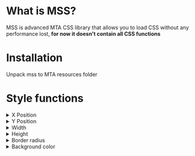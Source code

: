 # What is MSS?
MSS is advanced MTA CSS library that allows you to load CSS without any performance lost, **for now it doesn't contain all CSS functions**

# Installation
Unpack mss to MTA resources folder

# Style functions
<details>
   <summary>X Position</summary>
   
   ```css
   x: size unit;
   /* Changes relative x position,
      if using % uses given percent of width */

   main {
       background-color: rgb(15,15,15);
       border: 1px solid rgb(255,255,255,155);
   }

   main:hover {
       x: -20px;

       transition: .2s;
   }
   ```
   ![Example](https://user-images.githubusercontent.com/65825775/169347399-d84818c1-50f1-4f42-bb7c-a08fbb7bf998.gif)

</details>
<details>
   <summary>Y Position</summary>
   
   ```css
   y: size unit;
   /* Changes relative y position,
      if using % uses given percent of height */

   main {
       background-color: rgb(15,15,15);
       border: 1px solid rgb(255,255,255,155);
   }

   main:hover {
       y: -10%;

       transition: .2s;
   }
   ```
   ![Example](https://user-images.githubusercontent.com/65825775/169348174-330ce1c3-c6b4-4c53-9d00-79e4fb23417b.gif)
 
</details>
<details>
   <summary>Width</summary>
   
   ```css
   width: size unit;
   /* Changes element width,
      if using % uses given percent of default width (given by script not CSS) */

   main {
       background-color: rgb(15,15,15);
       border: 1px solid rgb(255,255,255,155);
   }

   main:hover {
       x: 5%;
       width: -10%;

       transition: .2s;
   }
   ```
   ![Example](https://user-images.githubusercontent.com/65825775/169348523-905c92dc-95d7-4e6a-a7a8-837e2cc70d00.gif)
   
</details>
<details>
   <summary>Height</summary>
   
   ```css
   height: size unit;
   /* Changes element height,
      if using % uses given percent of default height (given by script not CSS) */

   main {
       background-color: rgb(15,15,15);
       border: 1px solid rgb(255,255,255,155);
   }

   main:hover {
       height: 10%;

       transition: .2s;
   }
   ```
   ![Example](https://user-images.githubusercontent.com/65825775/169348834-e740a822-d3d3-40e4-9740-948f6637be99.gif)
  
</details>
<details>
   <summary>Border radius</summary>

   ```css
   border-radius: size unit;
   /* Changes element border radius,
      if using % uses given percent of default width or height (smaller one, given by script not CSS) */

   main {
       background-color: rgb(15,15,15);
       border: 1px solid rgb(255,255,255,155);
       border-radius: 10%;
   }

   main:hover {
       border-radius: 40%;

       transition: .2s;
   }
   ```
   ![Example](https://user-images.githubusercontent.com/65825775/169349202-2968aa6e-cab8-4903-be3d-39873018df7b.gif)
   
</details>

<details>
   <summary>Background color</summary>
      
   ```css
   background-color: color format;
   /* Changes element background color, accepts text color, hex (#rrggbb, #rrggbbaa), rgb and rgba */

   main {
       background-color: rgb(15,15,15);
       border: 1px solid rgb(255,255,255,155);
   }

   main:hover {
       background-color: red;

       transition: .2s;
   }
</details>
```

![Example](https://user-images.githubusercontent.com/65825775/169349724-93b0826e-8064-40c3-8fb2-c08b5b854589.gif)
